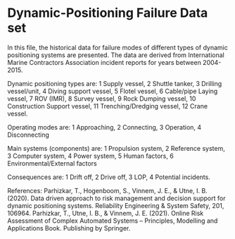 # Dynamic-Positioning Failure Data set
In this file, the historical data for failure modes of different types of dynamic positioning systems are presented. The data are derived from International Marine Contractors Association incident reports for years between 2004-2015.

Dynamic positioning types are: 1 Supply vessel, 2 Shuttle tanker, 3 Drilling vessel/unit, 4 Diving support vessel, 5 Flotel vessel, 6 Cable/pipe Laying vessel, 7 ROV (IMR), 8 Survey vessel, 9 Rock Dumping vessel, 10 Construction Support vessel, 11 Trenching/Dredging vessel, 12 Crane vessel.

Operating modes are: 1 Approaching, 2 Connecting, 3 Operation, 4 Disconnecting

Main systems (components) are: 1 Propulsion system, 2 Reference system, 3 Computer system, 4 Power system, 5 Human factors, 6 Environmental/External factors

Consequences are: 1 Drift off, 2 Drive off, 3 LOP, 4 Potential incidents.

References:
Parhizkar, T., Hogenboom, S., Vinnem, J. E., & Utne, I. B. (2020). Data driven approach to risk management and decision support for dynamic positioning systems. Reliability Engineering & System Safety, 201, 106964.
Parhizkar, T., Utne, I. B., & Vinnem, J. E. (2021). Online Risk Assessment of Complex Automated Systems – Principles, Modelling and Applications Book. Publishing by Springer. 



